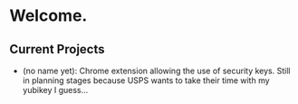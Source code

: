 # Welcome.

## Current Projects

+ (no name yet): Chrome extension allowing the use of security keys. Still in planning stages because USPS wants to take their time with my yubikey I guess...

